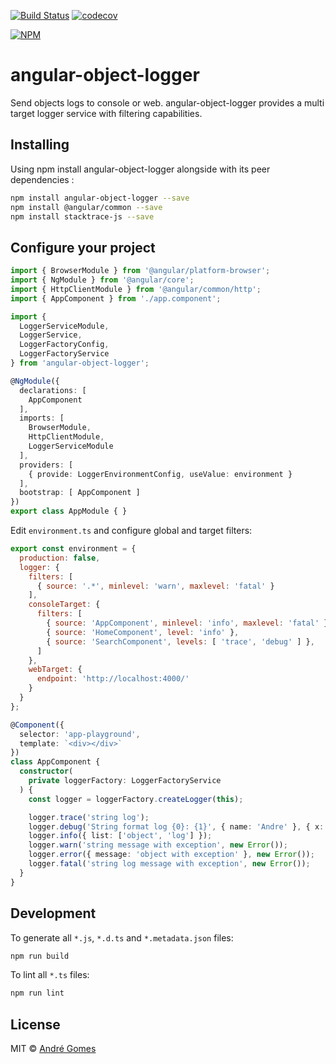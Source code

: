 [![Build Status](https://travis-ci.org/bmgandre/angular-object-logger.svg?branch=master)](https://travis-ci.org/bmgandre/angular-object-logger)
[![codecov](https://codecov.io/gh/bmgandre/angular-object-logger/branch/master/graph/badge.svg)](https://codecov.io/gh/bmgandre/angular-object-logger)


[![NPM](https://nodei.co/npm/angular-object-logger.png)](https://nodei.co/npm/angular-object-logger/)
# angular-object-logger

Send objects logs to console or web.
angular-object-logger provides a multi target logger service with filtering capabilities.

## Installing

Using npm install angular-object-logger alongside with its peer dependencies :

```bash
npm install angular-object-logger --save
npm install @angular/common --save
npm install stacktrace-js --save
```

## Configure your project

```typescript
import { BrowserModule } from '@angular/platform-browser';
import { NgModule } from '@angular/core';
import { HttpClientModule } from '@angular/common/http';
import { AppComponent } from './app.component';

import {
  LoggerServiceModule,
  LoggerService,
  LoggerFactoryConfig,
  LoggerFactoryService
} from 'angular-object-logger';

@NgModule({
  declarations: [
    AppComponent
  ],
  imports: [
    BrowserModule,
    HttpClientModule,
    LoggerServiceModule
  ],
  providers: [
    { provide: LoggerEnvironmentConfig, useValue: environment }
  ],
  bootstrap: [ AppComponent ]
})
export class AppModule { }
```

Edit `environment.ts` and configure global and target filters:

```javascript
export const environment = {
  production: false,
  logger: {
    filters: [
      { source: '.*', minlevel: 'warn', maxlevel: 'fatal' }
    ],
    consoleTarget: {
      filters: [
        { source: 'AppComponent', minlevel: 'info', maxlevel: 'fatal' },
        { source: 'HomeComponent', level: 'info' },
        { source: 'SearchComponent', levels: [ 'trace', 'debug' ] },
      ]
    },
    webTarget: {
      endpoint: 'http://localhost:4000/'
    }
  }
};
```

```typescript
@Component({
  selector: 'app-playground',
  template: `<div></div>`
})
class AppComponent {
  constructor(
    private loggerFactory: LoggerFactoryService
  ) {
    const logger = loggerFactory.createLogger(this);

    logger.trace('string log');
    logger.debug('String format log {0}: {1}', { name: 'Andre' }, { x: 10, y: 20 });
    logger.info({ list: ['object', 'log'] });
    logger.warn('string message with exception', new Error());
    logger.error({ message: 'object with exception' }, new Error());
    logger.fatal('string log message with exception', new Error());
  }
}
```

## Development

To generate all `*.js`, `*.d.ts` and `*.metadata.json` files:

```bash
npm run build
```

To lint all `*.ts` files:

```bash
npm run lint
```

## License

MIT © [André Gomes](mailto:bmg.andre@gmail.com)
